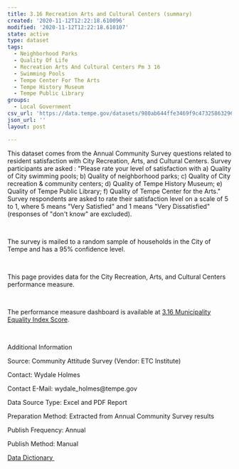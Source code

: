 ```yaml
---
title: 3.16 Recreation Arts and Cultural Centers (summary)
created: '2020-11-12T12:22:18.610096'
modified: '2020-11-12T12:22:18.610107'
state: active
type: dataset
tags:
  - Neighborhood Parks
  - Quality Of Life
  - Recreation Arts And Cultural Centers Pm 3 16
  - Swimming Pools
  - Tempe Center For The Arts
  - Tempe History Museum
  - Tempe Public Library
groups:
  - Local Government
csv_url: 'https://data.tempe.gov/datasets/980ab644ffe3469f9c473258632961a1_0.csv'
json_url: ''
layout: post

---
```

<p><p>This dataset comes from the Annual Community Survey questions related to resident satisfaction with City Recreation, Arts, and Cultural Centers. Survey participants are asked : &quot;Please rate your level of satisfaction with a) Quality of City swimming pools; b) Quality of neighborhood parks; c) Quality of City recreation &amp; community centers; d) Quality of Tempe History Museum; e) Quality of Tempe Public Library; f) Quality of Tempe Center for the Arts.&quot; Survey respondents are asked to rate their satisfaction level on a scale of 5 to 1, where 5 means &quot;Very Satisfied&quot; and 1 means &quot;Very Dissatisfied&quot; (responses of &quot;don't know&quot; are excluded).</p><p><br /></p><p>The survey is mailed to a random sample of households in the City of Tempe and has a 95% confidence level.</p><p><br /></p><p>This page provides data for the City Recreation, Arts, and Cultural Centers performance measure.</p></p><p><br /></p><p>The performance measure dashboard is available at <a href='https://quality-of-life-tempegov.hub.arcgis.com/pages/city-recreation-arts-and-cultural-centers' rel='nofollow ugc' target='_blank'>3.16 Municipality Equality Index Score</a>.</p><p><br /></p><p>Additional Information</p><p>Source: Community Attitude Survey (Vendor: ETC Institute)</p><p>Contact: Wydale Holmes</p><p>Contact E-Mail: wydale_holmes@tempe.gov</p><p>Data Source Type: Excel and PDF Report</p><p>Preparation Method: Extracted from Annual Community Survey results</p><p>Publish Frequency: Annual</p><p>Publish Method: Manual</p><p><a href='https://gis.tempe.gov/design/data-dictionary/3.16%20Recreation%20Arts%20and%20Cultural%20Centers%20(summary)/' rel='nofollow ugc' target='_blank'>Data Dictionary </a><br /></p>

